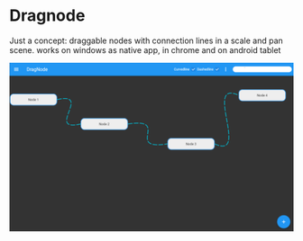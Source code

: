 # Dragnode

Just a concept: 
draggable nodes with connection lines in a scale and pan scene. 
works on windows as native app, in chrome and on android tablet

![Printscreen](Printscreen-draggable-nodes.png)




